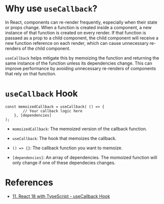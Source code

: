 # Why use `useCallback`?

In React, components can re-render frequently, especially when their state or props change. When a function is created inside a component, a new instance of that function is created on every render. If that function is passaed as a prop to a child component, the child component will receive a new function reference on each render, which can cause unnecessary re-renders of the child component.

`useCallback` helps mitigate this by memoizing the function and returning the same instance of the function unless its dependencies change. This can improve performance by avoiding unnecessary re-renders of components that rely on that function.

# `useCallback` Hook

```
const memoizedCallback = useCallback( () => {
        // Your callback logic here
    }, [dependencies]
);
```

- `momoizedCallback`: The memoized version of the callback function.

- `useCallback`: The hook that memoizes the callback.

- `() => {}`: The callback function you want to memoize.

- `[dependencies]`: An array of dependencies. The momoized function will only change if one of these dependecies changes.

# References

- [11. React 18 with TypeScript - useCallback Hook](https://youtu.be/WURXpjwucA4?si=OB4y4jWDEK7NTUpi)
